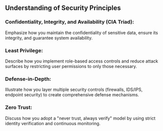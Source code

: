 ## **Understanding of Security Principles**

### **Confidentiality, Integrity, and Availability (CIA Triad):** 

Emphasize how you maintain the confidentiality of sensitive data, ensure its integrity, and guarantee system availability.

### **Least Privilege:** 

Describe how you implement role-based access controls and reduce attack surfaces by restricting user permissions to only those necessary.

### **Defense-in-Depth:** 
Illustrate how you layer multiple security controls (firewalls, IDS/IPS, endpoint security) to create comprehensive defense mechanisms.

### **Zero Trust:** 
Discuss how you adopt a "never trust, always verify" model by using strict identity verification and continuous monitoring.